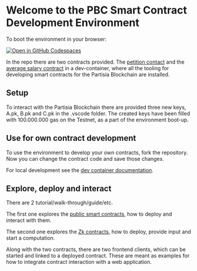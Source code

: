 # Welcome to the PBC Smart Contract Development Environment

To boot the environment in your browser: 

[![Open in GitHub Codespaces](https://github.com/codespaces/badge.svg)](https://codespaces.new/JensScheel/web-ide/tree/main)


In the repo there are two contracts provided. 
The [petition contact](https://gitlab.com/partisiablockchain/language/example-contracts/-/tree/main/petition?ref_type=heads)
and the [average salary contract](https://gitlab.com/partisiablockchain/language/example-contracts/-/tree/main/zk-average-salary?ref_type=heads)
in a dev-container, where all the tooling for developing smart contracts for the Partisia Blockchain are installed.

## Setup
To interact with the Partisia Blockchain there are provided three new keys, A.pk, B.pk and C.pk in 
the .vscode folder.
The created keys have been filled with 100.000.000 gas on the Testnet, 
as a part of the environment boot-up.

## Use for own contract development

To use the environment to develop your own contracts, fork the repository. Now you can change the
contract code and save those changes. 

For local development see the [dev container documentation](https://code.visualstudio.com/docs/devcontainers/containers).


## Explore, deploy and interact

There are 2 tutorial/walk-through/guide/etc.

The first one explores the [public smart contracts](tutorial/public-contract-example.md),
how to deploy and interact with them.

The second one explores the [Zk contracts](tutorial/zk-contract-example.md), how to deploy,
provide input and start a computation.

Along with the two contracts, there are two frontend clients, which can be started and linked to a deployed
contract. These are meant as examples for how to integrate contract interaction with a web application.
